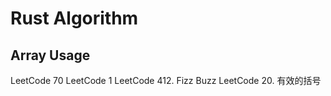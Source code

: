 # Rust Algorithm

## Array Usage
LeetCode 70
LeetCode 1
LeetCode 412. Fizz Buzz
LeetCode 20. 有效的括号

